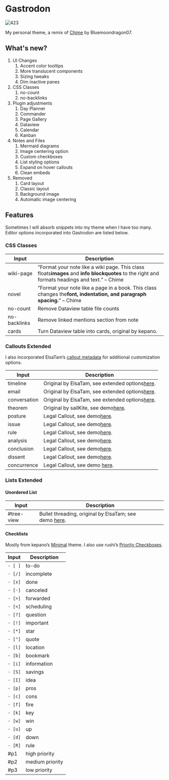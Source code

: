 # Gastrodon

![423](https://github.com/user-attachments/assets/0d44e306-dabb-4392-a68d-8f7e3e911c06)

My personal theme, a remix of [Chime](https://github.com/Bluemoondragon07/chime-theme) by Bluemoondragon07.

## What's new?

1. UI Changes
   1. Accent color tooltips
   2. More translucent components
   3. Sizing tweaks
   4. Dim inactive panes
2. CSS Classes
   1. no-count
   2. no-backlinks
3. Plugin adjustments
   1. Day Planner
   2. Commander
   3. Page Gallery
   4. Dataview
   5. Calendar
   6. Kanban
4. Notes and Files
   1. Mermaid diagrams
   2. Image centering option
   3. Custom checkboxes
   4. List styling options
   5. Expand on hover callouts
   6. Clean embeds
5. Removed
   1. Card layout
   2. Classic layout
   3. Background image
   4. Automatic image centering

## Features

Sometimes I will absorb snippets into my theme when I have too many. Editor options incorporated into Gastrodon are listed below.

### CSS Classes

| Input        | Description                                                                                                                                                     |
| ------------ | --------------------------------------------------------------------------------------------------------------------------------------------------------------- |
| wiki-page    | ”Format your note like a wiki page. This class floats**images** and **info blockquotes** to the right and formats headings and text.” – Chime |
| novel        | ”Format your note like a page in a book. This class changes the**font, indentation, and paragraph spacing.**” – Chime                                  |
| no-count     | Remove Dataview table file counts                                                                                                                               |
| no-backlinks | Remove linked mentions section from note                                                                                                                        |
| cards        | Turn Dataview table into cards, original by kepano.                                                                                                             |

### Callouts Extended

I also incorporated ElsaTam’s [callout metadata](https://elsatam.github.io/obsidian-fancy-a-story/docs/callouts/metadata/metadata.html) for additional customization options.

| Input        | Description                                                                                                                                                          |
| ------------ | -------------------------------------------------------------------------------------------------------------------------------------------------------------------- |
| timeline     | Original by ElsaTam, see extended options[here](https://elsatam.github.io/obsidian-fancy-a-story/docs/callouts/timeline.html).                                          |
| email        | Original by ElsaTam, see extended options[here](https://elsatam.github.io/obsidian-fancy-a-story/docs/callouts/email.html).                                             |
| conversation | Original by ElsaTam, see extended options[here](https://elsatam.github.io/obsidian-fancy-a-story/docs/callouts/conversation.html).                                      |
| theorem      | Original by sailKite, see demo[here](https://github.com/r-u-s-h-i-k-e-s-h/Obsidian-CSS-Snippets/blob/Collection/Snippets/Callout%20styling%20-%20Theorem%20callout.md). |
| posture      | Legal Callout, see demo[here](snippets/demo.md).                                                                                                                        |
| issue        | Legal Callout, see demo[here](snippets/demo.md).                                                                                                                        |
| rule         | Legal Callout, see demo[here](snippets/demo.md).                                                                                                                        |
| analysis     | Legal Callout, see demo[here](snippets/demo.md).                                                                                                                        |
| conclusion   | Legal Callout, see demo[here](snippets/demo.md).                                                                                                                        |
| dissent      | Legal Callout, see demo[here](snippets/demo.md).                                                                                                                        |
| concurrence  | Legal Callout, see demo [here](snippets/demo.md).                                                                                                                      |

### Lists Extended

#### Unordered List

| Input      | Description                                                                                                                       |
| ---------- | --------------------------------------------------------------------------------------------------------------------------------- |
| #tree-view | Bullet threading, original by ElsaTam; see demo [here](https://elsatam.github.io/obsidian-fancy-a-story/docs/lists/tree-view.html). |

#### Checklists

Mostly from kepano’s [Minimal](https://github.com/kepano/obsidian-minimal/tree/master) theme. I also use rushi’s [Priority Checkboxes](https://github.com/r-u-s-h-i-k-e-s-h/Obsidian-CSS-Snippets/blob/Collection/Snippets/Checkboxes%20-%20Priority%20checkboxes.md).

| Input     | Description     |
| --------- | --------------- |
| `- [ ]` | to-do           |
| `- [/]` | incomplete      |
| `- [x]` | done            |
| `- [-]` | canceled        |
| `- [>]` | forwarded       |
| `- [<]` | scheduling      |
| `- [?]` | question        |
| `- [!]` | important       |
| `- [*]` | star            |
| `- ["]` | quote           |
| `- [l]` | location        |
| `- [b]` | bookmark        |
| `- [i]` | information     |
| `- [S]` | savings         |
| `- [I]` | idea            |
| `- [p]` | pros            |
| `- [c]` | cons            |
| `- [f]` | fire            |
| `- [k]` | key             |
| `- [w]` | win             |
| `- [u]` | up              |
| `- [d]` | down            |
| `- [R]` | rule            |
| #p1       | high priority   |
| #p2       | medium priority |
| #p3       | low priority    |
